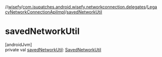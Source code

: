 //[wisefy](../../../index.md)/[com.isupatches.android.wisefy.networkconnection.delegates](../index.md)/[LegacyNetworkConnectionApiImpl](index.md)/[savedNetworkUtil](saved-network-util.md)

# savedNetworkUtil

[androidJvm]\
private val [savedNetworkUtil](saved-network-util.md): [SavedNetworkUtil](../../com.isupatches.android.wisefy.savednetworks/-saved-network-util/index.md)
